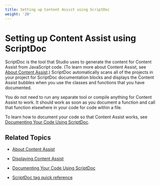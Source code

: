 ```yaml
---
title: Setting up Content Assist using ScriptDoc
weight: '20'
---
```


# Setting up Content Assist using ScriptDoc

ScriptDoc is the tool that Studio uses to generate the content for Content Assist from JavaScript code. (To learn more about Content Assist, see [About Content Assist](/guide/Axway_Appcelerator_Studio/Axway_Appcelerator_Studio_Guide/Basic_Concepts/Content_Assist/About_Content_Assist/).) ScriptDoc automatically scans all of the projects in your project for ScriptDoc documentation blocks and displays the Content Assist bubbles when you use the classes and functions that you have documented.

You do not need to run any separate tool or compile anything for Content Assist to work. It should work as soon as you document a function and call that function elsewhere in your code for code within a file.

To learn how to document your code so that Content Assist works, see [Documenting Your Code Using ScriptDoc](/guide/Axway_Appcelerator_Studio/Axway_Appcelerator_Studio_Guide/Web_Development/JavaScript_Development/Documenting_Code/Documenting_Your_Code_Using_ScriptDoc/).

## Related Topics

* [About Content Assist](/guide/Axway_Appcelerator_Studio/Axway_Appcelerator_Studio_Guide/Basic_Concepts/Content_Assist/About_Content_Assist/)

* [Displaying Content Assist](/guide/Axway_Appcelerator_Studio/Axway_Appcelerator_Studio_Guide/Basic_Concepts/Content_Assist/Displaying_Content_Assist/)

* [Documenting Your Code Using ScriptDoc](/guide/Axway_Appcelerator_Studio/Axway_Appcelerator_Studio_Guide/Web_Development/JavaScript_Development/Documenting_Code/Documenting_Your_Code_Using_ScriptDoc/)

* [ScriptDoc tag quick reference](/guide/Axway_Appcelerator_Studio/Axway_Appcelerator_Studio_Guide/Web_Development/JavaScript_Development/ScriptDoc_tag_quick_reference/)

